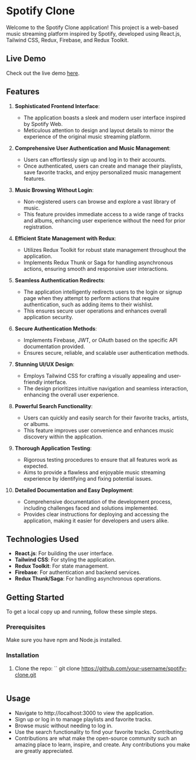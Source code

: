 
# Spotify Clone

Welcome to the Spotify Clone application! This project is a web-based music streaming platform inspired by Spotify, developed using React.js, Tailwind CSS, Redux, Firebase, and Redux Toolkit.

## Live Demo

Check out the live demo [here](https://spotify-clone-7hp3.onrender.com).

## Features

1. **Sophisticated Frontend Interface**: 
   - The application boasts a sleek and modern user interface inspired by Spotify Web.
   - Meticulous attention to design and layout details to mirror the experience of the original music streaming platform.

2. **Comprehensive User Authentication and Music Management**: 
   - Users can effortlessly sign up and log in to their accounts.
   - Once authenticated, users can create and manage their playlists, save favorite tracks, and enjoy personalized music management features.

3. **Music Browsing Without Login**: 
   - Non-registered users can browse and explore a vast library of music.
   - This feature provides immediate access to a wide range of tracks and albums, enhancing user experience without the need for prior registration.

4. **Efficient State Management with Redux**: 
   - Utilizes Redux Toolkit for robust state management throughout the application.
   - Implements Redux Thunk or Saga for handling asynchronous actions, ensuring smooth and responsive user interactions.

5. **Seamless Authentication Redirects**: 
   - The application intelligently redirects users to the login or signup page when they attempt to perform actions that require authentication, such as adding items to their wishlist.
   - This ensures secure user operations and enhances overall application security.

6. **Secure Authentication Methods**: 
   - Implements Firebase, JWT, or OAuth based on the specific API documentation provided.
   - Ensures secure, reliable, and scalable user authentication methods.

7. **Stunning UI/UX Design**: 
   - Employs Tailwind CSS for crafting a visually appealing and user-friendly interface.
   - The design prioritizes intuitive navigation and seamless interaction, enhancing the overall user experience.

8. **Powerful Search Functionality**: 
   - Users can quickly and easily search for their favorite tracks, artists, or albums.
   - This feature improves user convenience and enhances music discovery within the application.

9. **Thorough Application Testing**: 
   - Rigorous testing procedures to ensure that all features work as expected.
   - Aims to provide a flawless and enjoyable music streaming experience by identifying and fixing potential issues.

10. **Detailed Documentation and Easy Deployment**: 
    - Comprehensive documentation of the development process, including challenges faced and solutions implemented.
    - Provides clear instructions for deploying and accessing the application, making it easier for developers and users alike.


## Technologies Used

- **React.js**: For building the user interface.
- **Tailwind CSS**: For styling the application.
- **Redux Toolkit**: For state management.
- **Firebase**: For authentication and backend services.
- **Redux Thunk/Saga**: For handling asynchronous operations.

## Getting Started

To get a local copy up and running, follow these simple steps.

### Prerequisites

Make sure you have npm and Node.js installed.

### Installation

1. Clone the repo:
   ``
   git clone https://github.com/your-username/spotify-clone.git

   ```

## Usage
 - Navigate to http://localhost:3000 to view the application.
 - Sign up or log in to manage playlists and favorite tracks.
 - Browse music without needing to log in.
 - Use the search functionality to find your favorite tracks.
Contributing
 - Contributions are what make the open-source community such an amazing place to learn, inspire, and create. Any contributions you make are greatly appreciated.